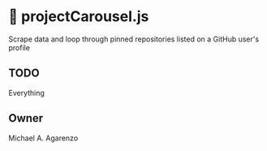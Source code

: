 # &#127904; projectCarousel.js

Scrape data and loop through pinned repositories listed on a GitHub user's profile

## TODO

Everything

## Owner

Michael A. Agarenzo